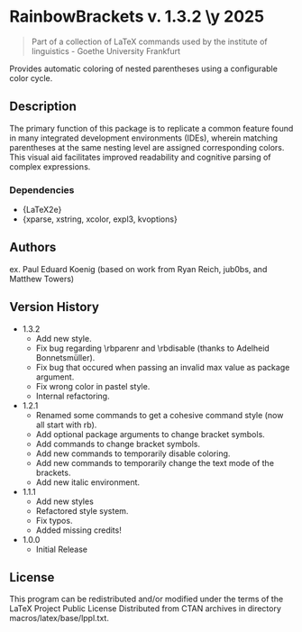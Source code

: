 # RainbowBrackets v. 1.3.2 \y 2025
> Part of a collection of LaTeX commands used by the institute of linguistics - Goethe University Frankfurt

Provides automatic coloring of nested parentheses using a configurable color cycle.

## Description

The primary function of this package is to replicate a common feature found in many integrated development environments (IDEs), wherein matching parentheses at the same nesting level are assigned corresponding colors. This visual aid facilitates improved readability and cognitive parsing of complex expressions.

### Dependencies

* {LaTeX2e}
* {xparse, xstring, xcolor, expl3, kvoptions}

## Authors

ex. Paul Eduard Koenig (based on work from Ryan Reich, jub0bs, and Matthew Towers)

## Version History

* 1.3.2
	* Add new style.
	* Fix bug regarding \rbparenr and \rbdisable (thanks to Adelheid Bonnetsmüller).
	* Fix bug that occured when passing an invalid max value as package argument.
	* Fix wrong color in pastel style.
	* Internal refactoring.
* 1.2.1
	* Renamed some commands to get a cohesive command style (now all start with rb).
	* Add optional package arguments to change bracket symbols.
	* Add commands to change bracket symbols.
	* Add new commands to temporarily disable coloring.
	* Add new commands to temporarily change the text mode of the brackets.
	* Add new italic environment.
* 1.1.1
    * Add new styles
    * Refactored style system.
    * Fix typos.
    * Added missing credits!
* 1.0.0
    * Initial Release

## License

This program can be redistributed and/or modified under the terms
of the LaTeX Project Public License Distributed from CTAN archives
in directory macros/latex/base/lppl.txt.
